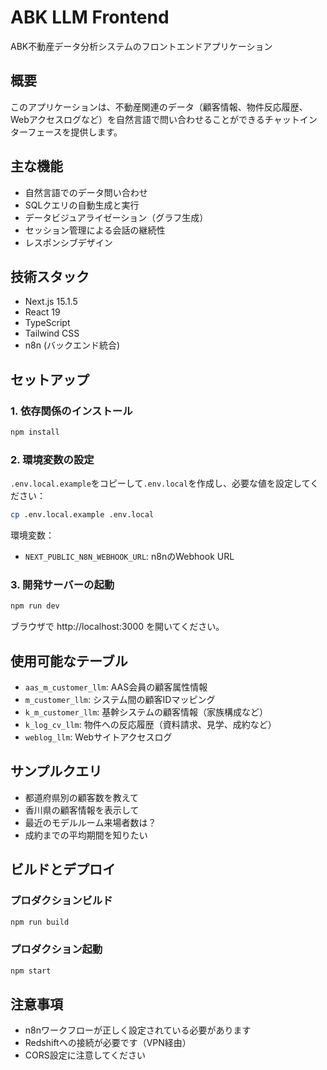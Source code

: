 # ABK LLM Frontend

ABK不動産データ分析システムのフロントエンドアプリケーション

## 概要

このアプリケーションは、不動産関連のデータ（顧客情報、物件反応履歴、Webアクセスログなど）を自然言語で問い合わせることができるチャットインターフェースを提供します。

## 主な機能

- 自然言語でのデータ問い合わせ
- SQLクエリの自動生成と実行
- データビジュアライゼーション（グラフ生成）
- セッション管理による会話の継続性
- レスポンシブデザイン

## 技術スタック

- Next.js 15.1.5
- React 19
- TypeScript
- Tailwind CSS
- n8n (バックエンド統合)

## セットアップ

### 1. 依存関係のインストール

```bash
npm install
```

### 2. 環境変数の設定

`.env.local.example`をコピーして`.env.local`を作成し、必要な値を設定してください：

```bash
cp .env.local.example .env.local
```

環境変数：
- `NEXT_PUBLIC_N8N_WEBHOOK_URL`: n8nのWebhook URL

### 3. 開発サーバーの起動

```bash
npm run dev
```

ブラウザで http://localhost:3000 を開いてください。

## 使用可能なテーブル

- `aas_m_customer_llm`: AAS会員の顧客属性情報
- `m_customer_llm`: システム間の顧客IDマッピング
- `k_m_customer_llm`: 基幹システムの顧客情報（家族構成など）
- `k_log_cv_llm`: 物件への反応履歴（資料請求、見学、成約など）
- `weblog_llm`: Webサイトアクセスログ

## サンプルクエリ

- 都道府県別の顧客数を教えて
- 香川県の顧客情報を表示して
- 最近のモデルルーム来場者数は？
- 成約までの平均期間を知りたい

## ビルドとデプロイ

### プロダクションビルド

```bash
npm run build
```

### プロダクション起動

```bash
npm start
```

## 注意事項

- n8nワークフローが正しく設定されている必要があります
- Redshiftへの接続が必要です（VPN経由）
- CORS設定に注意してください 
